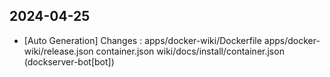
## 2024-04-25
 * [Auto Generation] Changes : apps/docker-wiki/Dockerfile apps/docker-wiki/release.json container.json wiki/docs/install/container.json (dockserver-bot[bot])

